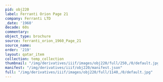 ```yaml
---
pid: obj220
label: Ferranti Orion Page 21
company: Ferranti LTD
_date: '1960'
decade: 60s
commentary: 
object_type: brochure
source: ferranti_orion_1960_Page_21
source_name: 
order: '219'
layout: qatar_item
collection: temp_collection
thumbnail: "/img/derivatives/iiif/images/obj220/full/250,/0/default.jpg"
manifest: "/img/derivatives/iiif/obj220/manifest.json"
full: "/img/derivatives/iiif/images/obj220/full/1140,/0/default.jpg"
---
```

